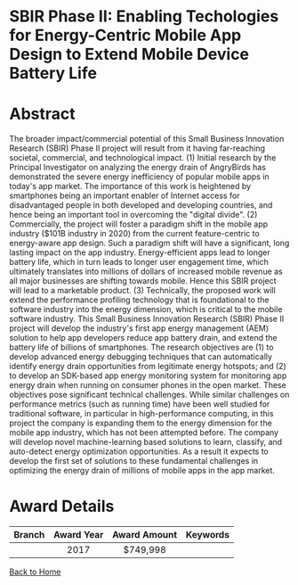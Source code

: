
SBIR Phase II: Enabling Techologies for Energy-Centric Mobile App Design to Extend Mobile Device Battery Life
=============================================================================================================

# Abstract


The broader impact/commercial potential of this Small Business Innovation Research (SBIR) Phase II project will result from it having far-reaching societal, commercial, and technological impact. (1) Initial research by the Principal Investigator on analyzing the energy drain of AngryBirds has demonstrated the severe energy inefficiency of popular mobile apps in today's app market. The importance of this work is heightened by smartphones being an important enabler of Internet access for disadvantaged people in both developed and developing countries, and hence being an important tool in overcoming the "digital divide". (2) Commercially, the project will foster a paradigm shift in the mobile app industry ($101B industry in 2020) from the current feature-centric to energy-aware app design. Such a paradigm shift will have a significant, long lasting impact on the app industry. Energy-efficient apps lead to longer battery life, which in turn leads to longer user engagement time, which ultimately translates into millions of dollars of increased mobile revenue as all major businesses are shifting towards mobile. Hence this SBIR project will lead to a marketable product. (3) Technically, the proposed work will extend the performance profiling technology that is foundational to the software industry into the energy dimension, which is critical to the mobile software industry. This Small Business Innovation Research (SBIR) Phase II project will develop the industry's first app energy management (AEM) solution to help app developers reduce app battery drain, and extend the battery life of billions of smartphones. The research objectives are (1) to develop advanced energy debugging techniques that can automatically identify energy drain opportunities from legitimate energy hotspots; and (2) to develop an SDK-based app energy monitoring system for monitoring app energy drain when running on consumer phones in the open market. These objectives pose significant technical challenges. While similar challenges on performance metrics (such as running time) have been well studied for traditional software, in particular in high-performance computing, in this project the company is expanding them to the energy dimension for the mobile app industry, which has not been attempted before. The company will develop novel machine-learning based solutions to learn, classify, and auto-detect energy optimization opportunities. As a result it expects to develop the first set of solutions to these fundamental challenges in optimizing the energy drain of millions of mobile apps in the app market.  

# Award Details

|Branch|Award Year|Award Amount|Keywords|
| :---: | :---: | :---: | :---: |
||2017|$749,998||
  
  


[Back to Home](https://github.com/chrischow/dod_sbir_awards/JT/#293)